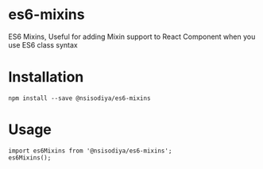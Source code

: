 # es6-mixins
ES6 Mixins, Useful for adding Mixin support to React Component when you use ES6 class syntax

# Installation

```
npm install --save @nsisodiya/es6-mixins
```

# Usage

```
import es6Mixins from '@nsisodiya/es6-mixins';
es6Mixins();
```